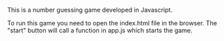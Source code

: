 This is a number guessing game developed in Javascript.

To run this game you need to open the index.html file in the browser.
The "start" button will call a function in app.js which starts the game.
